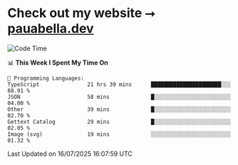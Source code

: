 # Check out my website ⭢ [pauabella.dev](https://pauabella.dev)

<!--START_SECTION:waka-->
![Code Time](http://img.shields.io/badge/Code%20Time-4%2C599%20hrs%2033%20mins-blue)

📊 **This Week I Spent My Time On** 

```text
💬 Programming Languages: 
TypeScript               21 hrs 39 mins      ██████████████████████░░░   88.91 % 
JSON                     58 mins             █░░░░░░░░░░░░░░░░░░░░░░░░   04.00 % 
Other                    39 mins             █░░░░░░░░░░░░░░░░░░░░░░░░   02.70 % 
Gettext Catalog          29 mins             █░░░░░░░░░░░░░░░░░░░░░░░░   02.05 % 
Image (svg)              19 mins             ░░░░░░░░░░░░░░░░░░░░░░░░░   01.32 % 
```


 Last Updated on 16/07/2025 16:07:59 UTC
<!--END_SECTION:waka-->
